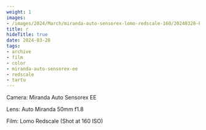 ```yaml
---
weight: 1
images:
- /images/2024/March/miranda-auto-sensorex-lomo-redscale-160/20240328-Photo19_24.jpg
title: r
hideTitle: true
date: 2024-03-28
tags:
- archive
- film
- color
- miranda-auto-sensorex-ee
- redscale
- tartu
---
```


Camera: Miranda Auto Sensorex EE

Lens: Auto Miranda 50mm f1.8

Film: Lomo Redscale (Shot at 160 ISO)